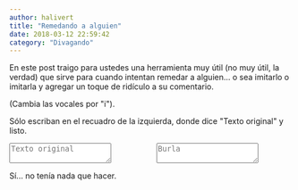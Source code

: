 ```yaml
---
author: halivert
title: "Remedando a alguien"
date: 2018-03-12 22:59:42
category: "Divagando"
---
```


En este post traigo para ustedes una herramienta muy útil (no muy útil, la
verdad) que sirve para cuando intentan remedar a alguien... o sea imitarlo o
imitarla y agregar un toque de ridículo a su comentario.

<!-- Seguir leyendo -->

(Cambia las vocales por "i").

Sólo escriban en el recuadro de la izquierda, donde dice "Texto original" y
listo.

<div class="field columns">
  <div class="column">
    <div class="control">
      <textarea
        class="textarea"
        id="textoOriginal"
        placeholder="Texto original"></textarea
      >
    </div>
  </div>
  <div class="column">
    <div class="control">
    <textarea
      class="textarea"
      id="textoConvertido"
      placeholder="Burla"></textarea
    >
    </div>
  </div>
</div>

<script type="text/javascript">
  let originalTextArea = document.getElementById('textoOriginal');
  let newTextArea = document.getElementById('textoConvertido');
  originalTextArea.onkeyup = function(key) {
    let texto = originalTextArea.value;
    let nuevoTexto = '';

    for (let i in texto) {
      if (isLowerVowel(texto[i]))
        nuevoTexto += 'i';
      else if (isUpperVowel(texto[i]))
        nuevoTexto += 'I';
      else if (isLowerVowelAccentuated(texto[i]))
        nuevoTexto += 'í';
      else if (isUpperVowelAccentuated(texto[i]))
        nuevoTexto += 'Í';
      else
        nuevoTexto += texto[i];
    }

    newTextArea.value = nuevoTexto;
  };

  function isLowerVowel(c) {
    return c == 'a' || c == 'e' || c == 'i' || c == 'o' || c == 'u';
  }

  function isUpperVowel(c) {
    return c == 'A' || c == 'E' || c == 'I' || c == 'O' || c == 'U';
  }

  function isLowerVowelAccentuated(c) {
    return c == 'á' || c == 'é' || c == 'í' || c == 'ó' || c == 'ú';
  }

  function isUpperVowelAccentuated(c) {
    return c == 'Á' || c == 'É' || c == 'Í' || c == 'Ó' || c == 'Ú';
  }
</script>

Sí... no tenía nada que hacer.
